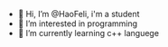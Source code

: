 - 👋 Hi, I’m @HaoFeli, i'm a student
- 👀 I’m interested in programming
- 🌱 I’m currently learning c++ languege


<!---
HaoFeli/HaoFeli is a ✨ special ✨ repository because its `README.md` (this file) appears on your GitHub profile.
You can click the Preview link to take a look at your changes.
--->

